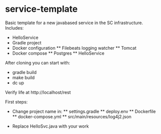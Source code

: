# service-template

Basic template for a new javabased service in the SC infrastructure. Includes:
* HelloService
* Gradle project
* Docker configuration
** Filebeats logging watcher
** Tomcat
* Docker compose 
** Postgres
** HelloService


After cloning you can start with:
* gradle build
* make build
* dc up

Verify life at http://localhost/rest

First steps:
* Change project name in:
** settings.gradle
** deploy.env
** Dockerfile
** docker-compose.yml
** src/main/resources/log4j2.json

* Replace HelloSvc.java with your work

